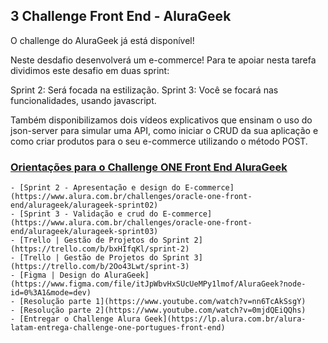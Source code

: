 ## 3 Challenge Front End - AluraGeek

O challenge do AluraGeek já está disponível!

Neste desdafio desenvolverá um e-commerce! Para te apoiar nesta tarefa dividimos este desafio em duas sprint:

Sprint 2: Será focada na estilização.
Sprint 3: Você se focará nas funcionalidades, usando javascript.

Também disponibilizamos dois vídeos explicativos que ensinam o uso do json-server para simular uma API, como iniciar o CRUD da sua aplicação e como criar produtos para o seu e-commerce utilizando o método POST.

### [Orientações para o Challenge ONE Front End AluraGeek](https://www.alura.com.br/challenges/oracle-one-front-end/alurageek)

    - [Sprint 2 - Apresentação e design do E-commerce](https://www.alura.com.br/challenges/oracle-one-front-end/alurageek/alurageek-sprint02)
    - [Sprint 3 - Validação e crud do E-commerce](https://www.alura.com.br/challenges/oracle-one-front-end/alurageek/alurageek-sprint03)
    - [Trello | Gestão de Projetos do Sprint 2](https://trello.com/b/bxHIfqKl/sprint-2)
    - [Trello | Gestão de Projetos do Sprint 3](https://trello.com/b/2Oo43Lwt/sprint-3)
    - [Figma | Design do AluraGeek](https://www.figma.com/file/itJpWbvHxSUcUeMPy1lmof/AluraGeek?node-id=0%3A1&mode=dev)
    - [Resolução parte 1](https://www.youtube.com/watch?v=nn6TcAkSsgY)
    - [Resolução parte 2](https://www.youtube.com/watch?v=0mjdQEiQQhs)
    - [Entregar o Challenge Alura Geek](https://lp.alura.com.br/alura-latam-entrega-challenge-one-portugues-front-end)

